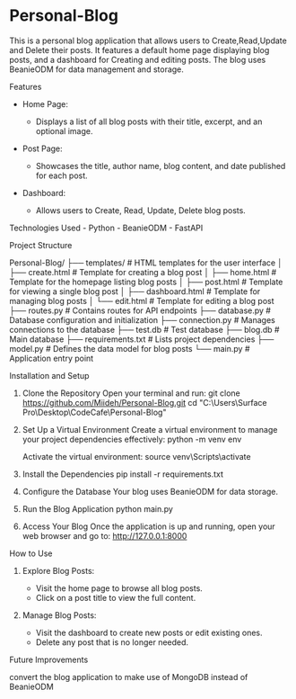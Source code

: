 # Personal-Blog

This is a personal blog application that allows users to Create,Read,Update and Delete their posts. It features a default home page displaying blog posts, and a dashboard for Creating and editing posts. The blog uses BeanieODM for data management and storage.

Features

- Home Page:
  - Displays a list of all blog posts with their title, excerpt, and an optional image.
  
- Post Page:
  - Showcases the title, author name, blog content, and date published for each post.

- Dashboard:
  - Allows users to Create, Read, Update, Delete blog posts.

Technologies Used
    - Python
    - BeanieODM
    - FastAPI

Project Structure

Personal-Blog/
├── templates/         # HTML templates for the user interface
│   ├── create.html    # Template for creating a blog post
│   ├── home.html      # Template for the homepage listing blog posts
│   ├── post.html      # Template for viewing a single blog post
│   ├── dashboard.html # Template for managing blog posts
│   └── edit.html      # Template for editing a blog post
├── routes.py          # Contains routes for API endpoints
├── database.py        # Database configuration and initialization
├── connection.py      # Manages connections to the database
├── test.db            # Test database
├── blog.db            # Main database
├── requirements.txt   # Lists project dependencies
├── model.py           # Defines the data model for blog posts
└── main.py            # Application entry point

Installation and Setup

1. Clone the Repository
    Open your terminal and run:
    git clone <https://github.com/Miideh/Personal-Blog.git>
    cd "C:\Users\Surface Pro\Desktop\CodeCafe\Personal-Blog"

2. Set Up a Virtual Environment
    Create a virtual environment to manage your project dependencies effectively:
    python -m venv env

    Activate the virtual environment:
    source venv\Scripts\activate

3. Install the Dependencies
    pip install -r requirements.txt

4. Configure the Database
    Your blog uses BeanieODM for data storage.

5. Run the Blog Application
    python main.py

6. Access Your Blog
    Once the application is up and running, open your web browser and go to:
    <http://127.0.0.1:8000>

How to Use

1. Explore Blog Posts:
   - Visit the home page to browse all blog posts.
   - Click on a post title to view the full content.

2. Manage Blog Posts:
   - Visit the dashboard to create new posts or edit existing ones.
   - Delete any post that is no longer needed.

Future Improvements

 convert the blog application to make use of MongoDB instead of BeanieODM
